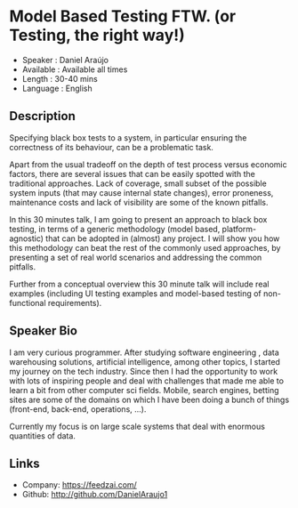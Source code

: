 Model Based Testing FTW. (or Testing, the right way!)
========================

* Speaker   : Daniel Araújo
* Available : Available all times
* Length    : 30-40 mins
* Language  : English

Description
-----------

Specifying black box tests to a system, in particular ensuring the correctness of its behaviour, can be a problematic task.

Apart from the usual tradeoff on the depth of test process versus economic factors, there are several issues that can be easily
spotted with the traditional approaches. Lack of coverage, small subset of the possible system inputs (that may cause internal state changes), error proneness, maintenance costs and lack of visibility are some of the known pitfalls.

In this 30 minutes talk, I am going to present an approach to black box testing, in terms of a generic methodology (model based, platform-agnostic) that can be adopted in (almost) any project. I will show you how this methodology can beat the rest of the commonly used approaches, by presenting a set of real world scenarios and addressing the common pitfalls.

Further from a conceptual overview this 30 minute talk will include real examples (including UI testing examples and model-based testing of non-functional requirements).


Speaker Bio
-----------

I am very curious programmer. After studying software engineering , data warehousing solutions, artificial intelligence, among other topics, I started my journey on the tech industry. Since then I had the opportunity to work with lots of inspiring people and deal with challenges that made me able to learn a bit from other computer sci fields. Mobile, search engines, betting sites are some of the domains on which I have been doing a bunch of things (front-end, back-end, operations, …). 

Currently my focus is on large scale systems that deal with enormous quantities of data. 

Links
-----

* Company: https://feedzai.com/
* Github: http://github.com/DanielAraujo1
